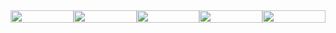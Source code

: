 <div style='display: flex; justify-content: space-between; '>
  <img src="https://media3.giphy.com/media/T5nP7Nwu5FzMc/giphy.gif?cid=82a1493bjsqvmbx2ak5ruiqj8kbbwnmatw9bmktc17vs8j4w&ep=v1_gifs_related&rid=giphy.gif&ct=g" align="" style="width: 100%" />
    <img src="https://media3.giphy.com/media/T5nP7Nwu5FzMc/giphy.gif?cid=82a1493bjsqvmbx2ak5ruiqj8kbbwnmatw9bmktc17vs8j4w&ep=v1_gifs_related&rid=giphy.gif&ct=g" align="" style="width: 100%" />
    <img src="https://media3.giphy.com/media/T5nP7Nwu5FzMc/giphy.gif?cid=82a1493bjsqvmbx2ak5ruiqj8kbbwnmatw9bmktc17vs8j4w&ep=v1_gifs_related&rid=giphy.gif&ct=g" align="" style="width: 100%" />
    <img src="https://media3.giphy.com/media/T5nP7Nwu5FzMc/giphy.gif?cid=82a1493bjsqvmbx2ak5ruiqj8kbbwnmatw9bmktc17vs8j4w&ep=v1_gifs_related&rid=giphy.gif&ct=g" align="" style="width: 100%" />
  <img src="https://media3.giphy.com/media/T5nP7Nwu5FzMc/giphy.gif?cid=82a1493bjsqvmbx2ak5ruiqj8kbbwnmatw9bmktc17vs8j4w&ep=v1_gifs_related&rid=giphy.gif&ct=g" align="" style="width: 100%" />
</div>

